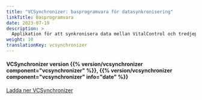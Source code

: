 ```yaml
---
title: "VCSynchronizer: basprogramvara för datasynkronisering"
linkTitle: Basprogramvara
date: 2023-07-19
description: >
  Applikation för att synkronisera data mellan VitalControl och tredjepartsapplikationer.
weight: 10
translationKey: vcsynchronizer
---
```

#### VCSynchronizer version {{% version/vcsynchronizer component="vcsynchronizer" %}}, {{% version/vcsynchronizer component="vcsynchronizer" info="date" %}}

<a href="/download/SetupVitalControlSynchronizer.exe" role="button" class="btn btn-primary btn-lg">Ladda ner VCSynchronizer</a>
